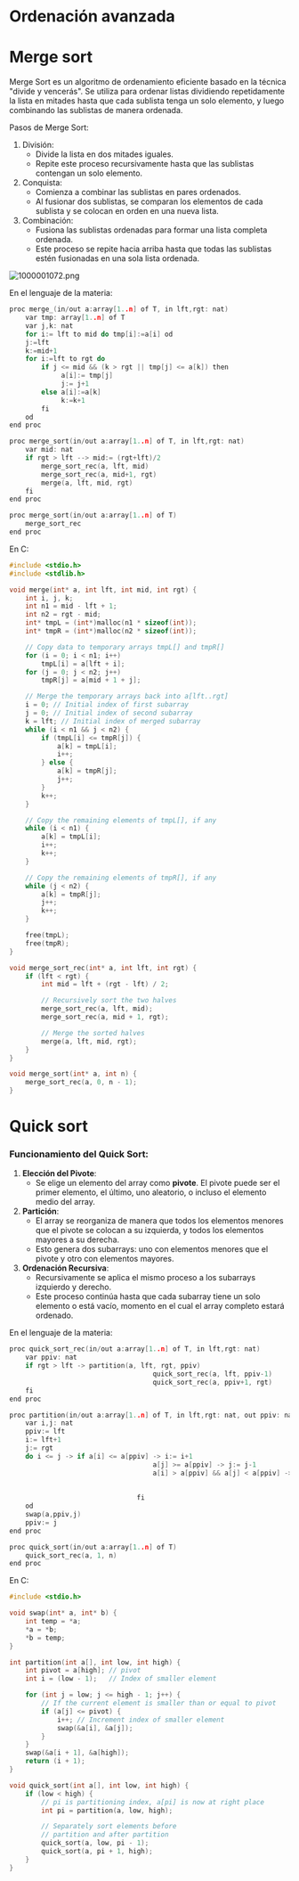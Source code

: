 # Ordenación avanzada

# Merge sort

Merge Sort es un algoritmo de ordenamiento eficiente basado en la técnica "divide y vencerás". Se utiliza para ordenar listas dividiendo repetidamente la lista en mitades hasta que cada sublista tenga un solo elemento, y luego combinando las sublistas de manera ordenada.

Pasos de Merge Sort:

1. División:
    - Divide la lista en dos mitades iguales.
    - Repite este proceso recursivamente hasta que las sublistas contengan un solo elemento.
2. Conquista:
    - Comienza a combinar las sublistas en pares ordenados.
    - Al fusionar dos sublistas, se comparan los elementos de cada sublista y se colocan en orden en una nueva lista.
3. Combinación:
    - Fusiona las sublistas ordenadas para formar una lista completa ordenada.
    - Este proceso se repite hacia arriba hasta que todas las sublistas estén fusionadas en una sola lista ordenada.

![1000001072.png](Ordenacio%CC%81n%20avanzada%20eb708038761b4de5adff7bf580ccadec/1000001072.png)

En el lenguaje de la materia:

```c
proc merge_(in/out a:array[1..n] of T, in lft,rgt: nat)
	var tmp: array[1..n] of T
	var j,k: nat
	for i:= lft to mid do tmp[i]:=a[i] od
	j:=lft
	k:=mid+1
	for i:=lft to rgt do
		if j <= mid && (k > rgt || tmp[j] <= a[k]) then
		     a[i]:= tmp[j]
		     j:= j+1
		else a[i]:=a[k]
   		     k:=k+1
		fi
	od
end proc

proc merge_sort(in/out a:array[1..n] of T, in lft,rgt: nat)
	var mid: nat
	if rgt > lft --> mid:= (rgt+lft)/2
		merge_sort_rec(a, lft, mid)
		merge_sort_rec(a, mid+1, rgt)
		merge(a, lft, mid, rgt)
	fi
end proc

proc merge_sort(in/out a:array[1..n] of T)
	merge_sort_rec
end proc
```

En C:

```c
#include <stdio.h>
#include <stdlib.h>

void merge(int* a, int lft, int mid, int rgt) {
    int i, j, k;
    int n1 = mid - lft + 1;
    int n2 = rgt - mid;
    int* tmpL = (int*)malloc(n1 * sizeof(int));
    int* tmpR = (int*)malloc(n2 * sizeof(int));

    // Copy data to temporary arrays tmpL[] and tmpR[]
    for (i = 0; i < n1; i++)
        tmpL[i] = a[lft + i];
    for (j = 0; j < n2; j++)
        tmpR[j] = a[mid + 1 + j];

    // Merge the temporary arrays back into a[lft..rgt]
    i = 0; // Initial index of first subarray
    j = 0; // Initial index of second subarray
    k = lft; // Initial index of merged subarray
    while (i < n1 && j < n2) {
        if (tmpL[i] <= tmpR[j]) {
            a[k] = tmpL[i];
            i++;
        } else {
            a[k] = tmpR[j];
            j++;
        }
        k++;
    }

    // Copy the remaining elements of tmpL[], if any
    while (i < n1) {
        a[k] = tmpL[i];
        i++;
        k++;
    }

    // Copy the remaining elements of tmpR[], if any
    while (j < n2) {
        a[k] = tmpR[j];
        j++;
        k++;
    }

    free(tmpL);
    free(tmpR);
}

void merge_sort_rec(int* a, int lft, int rgt) {
    if (lft < rgt) {
        int mid = lft + (rgt - lft) / 2;

        // Recursively sort the two halves
        merge_sort_rec(a, lft, mid);
        merge_sort_rec(a, mid + 1, rgt);

        // Merge the sorted halves
        merge(a, lft, mid, rgt);
    }
}

void merge_sort(int* a, int n) {
    merge_sort_rec(a, 0, n - 1);
}
```

# Quick sort

### Funcionamiento del Quick Sort:

1. **Elección del Pivote**:
    - Se elige un elemento del array como **pivote**. El pivote puede ser el primer elemento, el último, uno aleatorio, o incluso el elemento medio del array.
2. **Partición**:
    - El array se reorganiza de manera que todos los elementos menores que el pivote se colocan a su izquierda, y todos los elementos mayores a su derecha.
    - Esto genera dos subarrays: uno con elementos menores que el pivote y otro con elementos mayores.
3. **Ordenación Recursiva**:
    - Recursivamente se aplica el mismo proceso a los subarrays izquierdo y derecho.
    - Este proceso continúa hasta que cada subarray tiene un solo elemento o está vacío, momento en el cual el array completo estará ordenado.

En el lenguaje de la materia:

```c
proc quick_sort_rec(in/out a:array[1..n] of T, in lft,rgt: nat)
	var ppiv: nat
	if rgt > lft -> partition(a, lft, rgt, ppiv)
									quick_sort_rec(a, lft, ppiv-1)
									quick_sort_rec(a, ppiv+1, rgt)
	fi
end proc

proc partition(in/out a:array[1..n] of T, in lft,rgt: nat, out ppiv: nat)
	var i,j: nat
	ppiv:= lft
	i:= lft+1
	j:= rgt
	do i <= j -> if a[i] <= a[ppiv] -> i:= i+1
									a[j] >= a[ppiv] -> j:= j-1
									a[i] > a[ppiv] && a[j] < a[ppiv] -> swap(a,i,j)
																											i:= i+1
																											j:= j+1
								fi
	od
	swap(a,ppiv,j)
	ppiv:= j
end proc

proc quick_sort(in/out a:array[1..n] of T)
	quick_sort_rec(a, 1, n)
end proc
```

En C:

```c
#include <stdio.h>

void swap(int* a, int* b) {
    int temp = *a;
    *a = *b;
    *b = temp;
}

int partition(int a[], int low, int high) {
    int pivot = a[high]; // pivot
    int i = (low - 1);   // Index of smaller element

    for (int j = low; j <= high - 1; j++) {
        // If the current element is smaller than or equal to pivot
        if (a[j] <= pivot) {
            i++; // Increment index of smaller element
            swap(&a[i], &a[j]);
        }
    }
    swap(&a[i + 1], &a[high]);
    return (i + 1);
}

void quick_sort(int a[], int low, int high) {
    if (low < high) {
        // pi is partitioning index, a[pi] is now at right place
        int pi = partition(a, low, high);

        // Separately sort elements before
        // partition and after partition
        quick_sort(a, low, pi - 1);
        quick_sort(a, pi + 1, high);
    }
}
```
